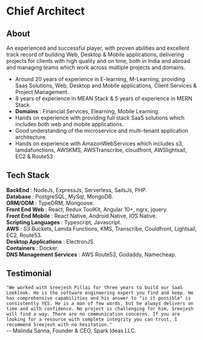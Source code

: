 # Chief Architect #
## About ##
An experienced and successful player, with proven abilities and excellent track record of building Web, Desktop & Mobile applications, delivering projects for clients with high quality and on time, both in India and abroad and managing teams which work across multiple projects and domains.<br/>
 * Around 20 years of experience in E-learning, M-Learning, providing Saas Solutions, Web, Desktop and Mobile applications, Client Services & Project Management. 
 * 8 years of experience in MEAN Stack & 5 years of experience in MERN Stack.
 * **Domains** : Financial Services, Elearning, Mobile Learning.
 * Hands on experience with providing full stack SaaS solutions which includes both web and mobile applications.
 * Good understanding of the microservice and multi-tenant application architecture.
 * Hands on experience with AmazonWebServices which includes s3, lamdafunctions, AWSKMS, AWSTranscribe, cloudfront, AWSlightsail, EC2 & Route53
## Tech Stack ##
**BackEnd** : NodeJs, ExpressJs, Serverless, SailsJs, PHP.<br/>
**Database** : PostgreSQL, MySql, MongoDB.<br/>
**ORM/ODM** : TypeORM, Mongoose.<br/>
**Front End Web** : React, Redux ToolKit, Angular 10+, ngrx, jquery.<br/>
**Front End Mobile** : React Native, Android Native, IOS Native.<br/>
**Scripting Languages** : Typescript, Javascript.<br/>
**AWS** : S3 Buckets, Lamda Functions, KMS, Transcribe, Couldfront, Lightsail, EC2, Route53.<br/>
**Desktop Applications** : ElectronJS.<br/>
**Containers** : Docker.<br/>
**DNS Management Services** : AWS Route53, Godaddy, Namecheap.<br/>
## Testimonial ##
```"We worked with Sreejesh Pillai for three years to build our SaaS Looklook. He is the software engineering expert you find and keep. He has comprehensive capabilities and his answer to "is it possible" is consistently YES. He is a man of few words, but he always delivers on time and with confidence. No project is challenging for him, Sreejesh will find a way. There are no communication concerns. If you are looking for a resource with complete integrity you can trust, I recommend Sreejesh with no hesitation."```<br/>
                                  -- Malinda Sanna, Founder & CEO, Spark Ideas LLC.
